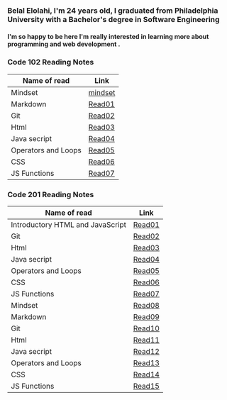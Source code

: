 ### Belal Elolahi, I'm 24 years old, I graduated from Philadelphia University with a Bachelor's degree in Software Engineering 
#### I'm so happy to be here  I'm really interested in learning more about programming and web development .



### Code 102 Reading Notes
Name of read | Link
------------ | -------------
Mindset | [mindset](https://belalelolahi.github.io/Reading-Notes/Mindset)
Markdown | [Read01](https://belalelolahi.github.io/Reading-Notes/Read:01)
 Git |  [Read02](https://belalelolahi.github.io/Reading-Notes/Read:02)
  Html |  [Read03](https://belalelolahi.github.io/Reading-Notes/Read:03)
   Java secript |  [Read04](https://belalelolahi.github.io/Reading-Notes/Read:04)
   Operators and Loops |  [Read05](https://belalelolahi.github.io/Reading-Notes/Read:05)
   CSS |  [Read06](https://belalelolahi.github.io/Reading-Notes/Read:06)
  JS Functions |  [Read07](https://belalelolahi.github.io/Reading-Notes/Read:07)
  ### Code 201 Reading Notes
Name of read | Link
------------ | -------------
 Introductory HTML and JavaScript| [Read01](https://belalelolahi.github.io/Reading-Notes/Read:01)
 Git |  [Read02](https://belalelolahi.github.io/Reading-Notes/Read:02)
  Html |  [Read03](https://belalelolahi.github.io/Reading-Notes/Read:03)
   Java secript |  [Read04](https://belalelolahi.github.io/Reading-Notes/Read:04)
   Operators and Loops |  [Read05](https://belalelolahi.github.io/Reading-Notes/Read:05)
   CSS |  [Read06](https://belalelolahi.github.io/Reading-Notes/Read:06)
  JS Functions |  [Read07](https://belalelolahi.github.io/Reading-Notes/Read:07)
  Mindset | [Read08](https://belalelolahi.github.io/Reading-Notes/Read:08)
Markdown | [Read09](https://belalelolahi.github.io/Reading-Notes/Read:09)
 Git |  [Read10](https://belalelolahi.github.io/Reading-Notes/Read:10)
  Html |  [Read11](https://belalelolahi.github.io/Reading-Notes/Read:11)
   Java secript |  [Read12](https://belalelolahi.github.io/Reading-Notes/Read:12)
   Operators and Loops |  [Read13](https://belalelolahi.github.io/Reading-Notes/Read:13)
   CSS |  [Read14](https://belalelolahi.github.io/Reading-Notes/Read:14)
  JS Functions |  [Read15](https://belalelolahi.github.io/Reading-Notes/Read:15)






